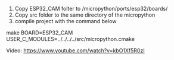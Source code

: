 1) Copy ESP32_CAM folter to /micropython/ports/esp32/boards/
2) Copy src folder to the same directory of the micropython
3) compile project with the command below

make BOARD=ESP32_CAM USER_C_MODULES=../../../../src/micropython.cmake

Video: https://www.youtube.com/watch?v=kbO1Xf5R0zI
